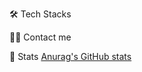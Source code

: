 

🛠️ Tech Stacks

    
    

🧑‍💻 Contact me

 
🏅 Stats
[Anurag's GitHub stats](https://github-readme-stats.vercel.app/api?username=anuraghazra&theme=dark&show_icons=true)
